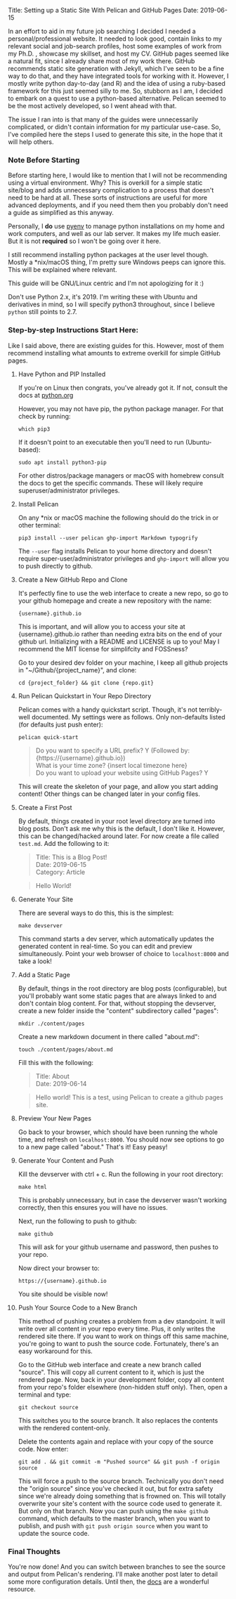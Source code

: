 Title: Setting up a Static Site With Pelican and GitHub Pages
Date: 2019-06-15

In an effort to aid in my future job searching I decided I needed a
personal/professional website. It needed to look good, contain links to my
relevant social and job-search profiles, host some examples of work from my Ph.D.
, showcase my skillset, and host my CV. GitHub pages seemed like a natural fit,
since I already share most of my work there. GitHub recommends static site
generation with Jekyll, which I've seen to be a fine way to do that, and they
have integrated tools for working with it. However, I mostly write python
day-to-day (and R) and the idea of using a ruby-based framework for this just
seemed silly to me. So, stubborn as I am, I decided to embark on a quest to use a
python-based alternative. Pelican seemed to be the most actively developed, so I
went ahead with that.

The issue I ran into is that many of the guides were unnecessarily complicated, 
or didn't contain information for my particular use-case. So, I've compiled here
the steps I used to generate this site, in the hope that it will help others.

### Note Before Starting

Before starting here, I would like to mention that I will not be recommending
using a virtual environment. Why? This is overkill for a simple static site/blog
and adds unnecessary complication to a process that doesn't need to be hard at
all. These sorts of instructions are useful for more advanced deployments, and if
you need them then you probably don't need a guide as simplified as this anyway.

Personally, I **do** use [pyenv](https://github.com/pyenv/pyenv) to manage python
installations on my home and work computers, and well as our lab server. It makes
my life much easier. But it is not **required** so I won't be going over it here.

I still recommend installing python packages at the user level though. Mostly a
*nix/macOS thing, I'm pretty sure Windows peeps can ignore this. This will be
explained where relevant.

This guide will be GNU/Linux centric and I'm not apologizing for it :)

Don't use Python 2.x, it's 2019. I'm writing these with Ubuntu and derivatives in
mind, so I will specify python3 throughout, since I believe `python` still points
to 2.7.

### Step-by-step Instructions Start Here:

Like I said above, there are existing guides for this. However, most of them
recommend installing what amounts to extreme overkill for simple GitHub pages.

1. Have Python and PIP Installed

    If you're on Linux then congrats, you've already got it. If not, consult the
    docs at [python.org](https://www.python.org/)
    
    However, you may not have pip, the python package manager. For that check by
    running:
    
    ```
    which pip3
    ```
    
    If it doesn't point to an executable then you'll need to run (Ubuntu-based):
    
    ```
    sudo apt install python3-pip
    ```
    
    For other distros/package managers or macOS with homebrew consult the docs to
    get the specific commands. These will likely require superuser/administrator
    privileges.

2. Install Pelican

    On any *nix or macOS machine the following should do the trick in  or
    other terminal:

    ```
    pip3 install --user pelican ghp-import Markdown typogrify
    ```
    
    The `--user` flag installs Pelican to your home directory and doesn't require
    super-user/administrator privileges and `ghp-import` will allow you to push
    directly to github.
    
3. Create a New GitHub Repo and Clone

    It's perfectly fine to use the web interface to create a new repo, so go to
    your github homepage and create a new repository with the name:
    
    `{username}.github.io`
    
    This is important, and will allow you to access your site at
    {username}.github.io rather than needing extra bits on the end of your github
    url. Initializing with a README and LICENSE is up to you! May I recommend the
    MIT license for simplifcity and FOSSness?
    
    Go to your desired dev folder on your machine, I keep all github projects in
    "~/Github/{project_name}", and clone:
    
    ```
    cd {project_folder} && git clone {repo.git}
    ```
    
4. Run Pelican Quickstart in Your Repo Directory

    Pelican comes with a handy quickstart script. Though, it's not terribly-well
    documented. My settings were as follows. Only non-defaults listed (for 
    defaults just push enter):
    
    ```
    pelican quick-start
    ```
    
    > Do you want to specify a URL prefix? Y (Followed by: 
    {https://{username}.github.io})<br> 
    > What is your time zone? {insert local timezone here}<br>
    > Do you want to upload your website using GitHub Pages? Y
    
    This will create the skeleton of your page, and allow you start adding
    content! Other things can be changed later in your config files.
    
5. Create a First Post

    By default, things created in your root level directory are turned into blog
    posts. Don't ask me why this is the default, I don't like it. However, this
    can be changed/hacked around later. For now create a file called `test.md`.
    Add the following to it:
    
    > Title: This is a Blog Post!<br>
    > Date: 2019-06-15<br>
    > Category: Article

    > Hello World!
    
6. Generate Your Site

    There are several ways to do this, this is the simplest:
    
    ```
    make devserver
    ```
    
    This command starts a dev server, which automatically updates the generated
    content in real-time. So you can edit and preview simultaneously. Point your
    web browser of choice to `localhost:8000` and take a look!
    
7. Add a Static Page

    By default, things in the root directory are blog posts (configurable), but
    you'll probably want some static pages that are always linked to and don't
    contain blog content. For that, without stopping the devserver, create a
    new folder inside the "content" subdirectory called "pages":
    
    ```
    mkdir ./content/pages
    ```
    
    Create a new markdown document in there called "about.md":
    
    ```
    touch ./content/pages/about.md
    ```
    
    Fill this with the following:
    
    > Title: About<br>
    > Date: 2019-06-14

    > Hello world! This is a test, using Pelican to create a github pages site.
    
8. Preview Your New Pages

    Go back to your browser, which should have been running the whole time, and
    refresh on `localhost:8000`. You should now see options to go to a new page
    called "about." That's it! Easy peasy!
    
9. Generate Your Content and Push

    Kill the devserver with ctrl + c. Run the following in your root directory:
    
    ```
    make html
    ```
    
    This is probably unnecessary, but in case the devserver wasn't working
    correctly, then this ensures you will have no issues.
    
    Next, run the following to push to github:
    
    ```
    make github
    ```
    
    This will ask for your github username and password, then pushes to your
    repo.
    
    Now direct your browser to:
    
    ```
    https://{username}.github.io
    ```
    
    You site should be visible now!
    
10. Push Your Source Code to a New Branch

    This method of pushing creates a problem from a dev standpoint. It will write
    over all content in your repo every time. Plus, it only writes the rendered
    site there. If you want to work on things off this same machine, you're going
    to want to push the source code. Fortunately, there's an easy workaround for
    this.
    
    Go to the GitHub web interface and create a new branch called "source". This
    will copy all current content to it, which is just the rendered page. Now,
    back in your development folder, copy all content from your repo's folder
    elsewhere (non-hidden stuff only). Then, open a terminal and type:
    
    ```
    git checkout source
    ```
    
    This switches you to the source branch. It also replaces the contents with
    the rendered content-only.
    
    Delete the contents again and replace with your copy of the source code.
    Now enter:
    
    ```
    git add . && git commit -m "Pushed source" && git push -f origin source
    ```
    
    This will force a push to the source branch. Technically you don't need the
    "origin source" since you've checked it out, but for extra safety since we're
    already doing something that is frowned on. This will totally overwrite your
    site's content with the source code used to generate it. But only on that
    branch. Now you can push using the `make github` command, which defaults to
    the master branch, when you want to publish, and push with `git push origin
    source` when you want to update the source code.
    
### Final Thoughts

You're now done! And you can switch between branches to see the source and output
from Pelican's rendering. I'll make another post later to detail some more
configuration details. Until then, the [docs](https://docs.getpelican.com) are a
wonderful resource.

